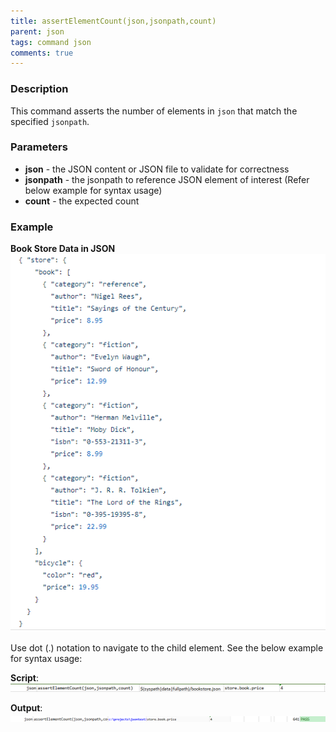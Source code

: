 ```yaml
---
title: assertElementCount(json,jsonpath,count)
parent: json
tags: command json
comments: true
---
```



### Description
This command asserts the number of elements in `json` that match the specified `jsonpath`.


### Parameters
- **json** - the JSON content or JSON file to validate for correctness
- **jsonpath** \- the jsonpath to reference JSON element of interest (Refer below example for syntax usage)
- **count** \- the expected count


### Example
**Book Store Data in JSON**<br/>
![bookStoreData](image/bookStoreData.png)

Use dot (.) notation to navigate to the child element. See the below example for syntax usage:

**Script**:<br/>
![script](image/assertElementCount_02.png)

**Output**:<br/>
![output](image/assertElementCount_03.png)
